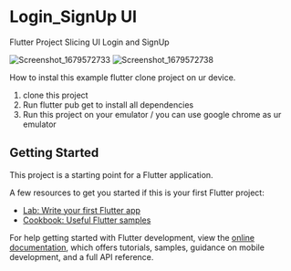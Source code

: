 # Login_SignUp UI 
Flutter Project Slicing UI Login and SignUp


![Screenshot_1679572733](https://user-images.githubusercontent.com/116018376/227198125-e5194a50-b629-42be-b2b9-f3d30c5eb346.png)
![Screenshot_1679572738](https://user-images.githubusercontent.com/116018376/227198151-fa56da58-6e8a-4b11-bf61-fe2283f1789a.png)


How to instal this example flutter clone project on ur device.

1. clone this project
2. Run flutter pub get to install all dependencies
3. Run this project on your emulator / you can use google chrome as ur emulator


## Getting Started

This project is a starting point for a Flutter application.

A few resources to get you started if this is your first Flutter project:

- [Lab: Write your first Flutter app](https://docs.flutter.dev/get-started/codelab)
- [Cookbook: Useful Flutter samples](https://docs.flutter.dev/cookbook)

For help getting started with Flutter development, view the
[online documentation](https://docs.flutter.dev/), which offers tutorials,
samples, guidance on mobile development, and a full API reference.
